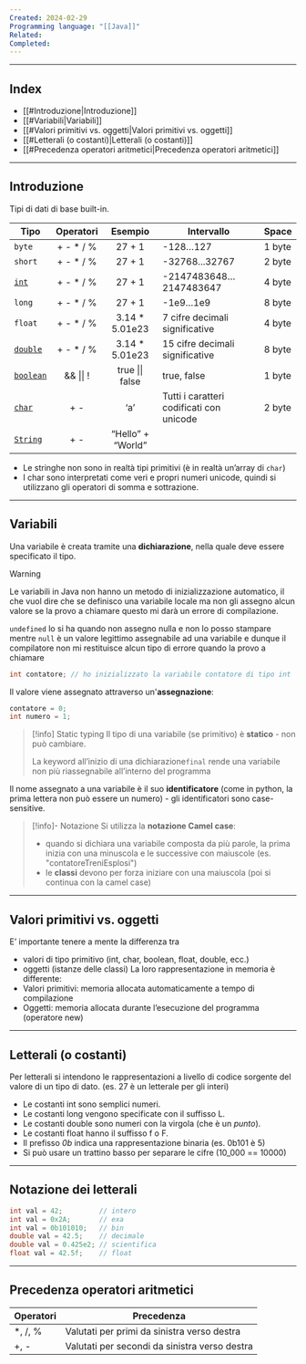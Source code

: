 ```yaml
---
Created: 2024-02-29
Programming language: "[[Java]]"
Related: 
Completed:
---
```

---
## Index

- [[#Introduzione|Introduzione]]
- [[#Variabili|Variabili]]
- [[#Valori primitivi vs. oggetti|Valori primitivi vs. oggetti]]
- [[#Letterali (o costanti)|Letterali (o costanti)]]
- [[#Precedenza operatori aritmetici|Precedenza operatori aritmetici]]
---
## Introduzione
Tipi di dati di base built-in.

| Tipo             | Operatori |      Esempio      | Intervallo                               | Space  |
| ---------------- | :-------: | :---------------: | ---------------------------------------- | ------ |
| `byte`           | + - * / % |      27 + 1       | -128…127                                 | 1 byte |
| `short`          | + - * / % |      27 + 1       | -32768...32767                           | 2 byte |
| <u>`int`</u>     | + - * / % |      27 + 1       | -2147483648…2147483647                   | 4 byte |
| `long`           | + - * / % |      27 + 1       | -1e9…1e9                                 | 8 byte |
| `float`          | + - * / % |  3.14 * 5.01e23   | 7 cifre decimali significative           | 4 byte |
| <u>`double`</u>  | + - * / % |  3.14 * 5.01e23   | 15 cifre decimali significative          | 8 byte |
| <u>`boolean`</u> | && \|\| ! |  true \|\| false  | true, false                              | 1 byte |
| <u>`char`</u>    |    + -    |        ‘a’        | Tutti i caratteri codificati con unicode | 2 byte |
| <u>`String`</u>  |    + -    | “Hello” + “World” |                                          |        |
- Le stringhe non sono in realtà tipi primitivi (è in realtà un’array di `char`)
- I char sono interpretati come veri e propri numeri unicode, quindi si utilizzano gli operatori di somma e sottrazione.

---
## Variabili
Una variabile è creata tramite una **dichiarazione**, nella quale deve essere specificato il tipo.

>[!warning]
>Le variabili in Java non hanno un metodo di inizializzazione automatico, il che vuol dire che se definisco una variabile locale ma non gli assegno alcun valore se la provo a chiamare questo mi darà un errore di compilazione.
>
>`undefined` lo si ha quando non assegno nulla e non lo posso stampare mentre `null` è un valore legittimo assegnabile ad una variabile e dunque il compilatore non mi restituisce alcun tipo di errore quando la provo a chiamare


```java
int contatore; // ho inizializzato la variabile contatore di tipo int
```

Il valore viene assegnato attraverso un'**assegnazione**:
```java
contatore = 0;
int numero = 1;
```

> [!info] Static typing
> Il tipo di una variabile (se primitivo) è **statico** - non può cambiare.
> 
> La keyword all’inizio di una dichiarazione`final` rende una variabile non più riassegnabile all’interno del programma

Il nome assegnato a una variabile è il suo **identificatore** (come in python, la prima lettera non può essere un numero) - gli identificatori sono case-sensitive.

>[!info]- Notazione
Si utilizza la **notazione Camel case**:
> - quando si dichiara una variabile composta da più parole, la prima inizia con una minuscola e le successive con maiuscole (es. "contatoreTreniEsplosi")
> - le **classi** devono per forza iniziare con una maiuscola (poi si continua con la camel case)

---
## Valori primitivi vs. oggetti
E’ importante tenere a mente la differenza tra
- valori di tipo primitivo (int, char, boolean, float, double, ecc.)
- oggetti (istanze delle classi)
La loro rappresentazione in memoria è differente:
- Valori primitivi: memoria allocata automaticamente a tempo di compilazione
- Oggetti: memoria allocata durante l’esecuzione del programma (operatore new)

---
## Letterali (o costanti)
Per letterali si intendono le rappresentazioni a livello di codice sorgente del valore di un tipo di dato. (es. 27 è un letterale per gli interi)

- Le costanti int sono semplici numeri.
- Le costanti long vengono specificate con il suffisso L.
- Le costanti double sono numeri con la virgola (che è un *punto*).
- Le costanti float hanno il suffisso f o F.
- Il prefisso *0b* indica una rappresentazione binaria (es. 0b101 è 5)
- Si può usare un trattino basso per separare le cifre (10_000 == 10000)

---
## Notazione dei letterali

```java
int val = 42;         // intero
int val = 0x2A;       // exa
int val = 0b101010;   // bin
double val = 42.5;    // decimale
double val = 0.425e2; // scientifica
float val = 42.5f;    // float
```

---
## Precedenza operatori aritmetici
| Operatori | Precedenza |
| ---- | ---- |
| *, /, % | Valutati per primi da sinistra verso destra |
| +, - | Valutati per secondi da sinistra verso destra |
